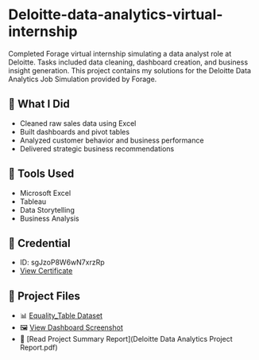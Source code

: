 # Deloitte-data-analytics-virtual-internship
Completed Forage virtual internship simulating a data analyst role at Deloitte. Tasks included data cleaning, dashboard creation, and business insight generation.
This project contains my solutions for the Deloitte Data Analytics Job Simulation provided by Forage.

## 🧠 What I Did
- Cleaned raw sales data using Excel
- Built dashboards and pivot tables
- Analyzed customer behavior and business performance
- Delivered strategic business recommendations

## 🔧 Tools Used
- Microsoft Excel
- Tableau
- Data Storytelling
- Business Analysis

## 📜 Credential
- ID: sgJzoP8W6wN7xrzRp
- [View Certificate](https://forage-uploads-prod.s3.amazonaws.com/completion-certificates/9PBTqmSxAf6zZTseP/io9DzWKe3PTsiS6GG_9PBTqmSxAf6zZTseP_WE2fsGXBA9PQifaKR_1751888475811_completion_certificate.pdf)

## 📁 Project Files

- 📊 [Equality_Table Dataset](Equality_Table_Completed.xlsx..xlsx)
- 🖼️ [View Dashboard Screenshot](Deloitte_Tableau_Dashboard.png)
- 📄 [Read Project Summary Report](Deloitte Data Analytics Project Report.pdf)
